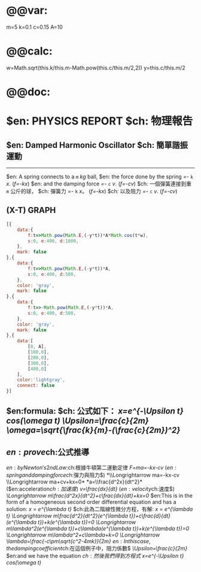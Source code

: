 # @@var:
m=5
k=0.1
c=0.15
A=10
# @@calc:
w=Math.sqrt(this.k/this.m-Math.pow(this.c/this.m/2,2))
y=this.c/this.m/2
# @@doc: 
# $en: PHYSICS REPORT $ch: 物理報告
## $en: Damped Harmonic Oscillator $ch: 簡單諧振運動
---
$en: A spring connects to a `m` *kg* ball,
$en: the force done by the spring *=-* `k` *x*. (*f=-kx*)
$en: and the damping force *=-* `c` *v*. (*f=-cv*)
$ch: 一個彈簧連接到重 `m` 公斤的球，
$ch: 彈簧力 *=-* `k` *x*。 (*f=-kx*)
$ch: 以及阻力 *=-* `c` *v*. (*f=-cv*)

## (X-T) GRAPH
``` js 800x300
[{
    data:{
        f:t=>Math.pow(Math.E,(-y*t))*A*Math.cos(t*w),
        s:0, e:400, d:1000,
    },
    mark: false
},{
    data:{
        f:t=>Math.pow(Math.E,(-y*t))*A,
        s:0, e:400, d:500,
    },
    color: 'gray',
    mark: false
},{
    data:{
        f:t=>-Math.pow(Math.E,(-y*t))*A,
        s:0, e:400, d:500,
    },
    color: 'gray',
    mark: false
},{
    data:[
        [0, A],
        [100,0],
        [200,0],
        [300,0],
        [400,0]
    ],
    color:'lightgray',
    connect: false
}]
```
$en:formula: $ch: 公式如下：
*x=e^{-\\Upsilon t} cos(\\omega t)*
*\\Upsilon=\\frac{c}{2m}*
*\\omega=\\sqrt{\\frac{k}{m}-(\\frac{c}{2m})^2}*
---
## $en:prove$ch:公式推導
$en:by Newton's 2nd Law:$ch:根據牛頓第二運動定律
*F=ma=-kx-cv* ($en:spring and damping force$ch:彈力與阻力$)
*\\Longrightarrow ma=-kx-cv \\Longrightarrow ma+cv+kx=0*
*a=\\frac{d^2x}{dt^2}* ($en:acceleration$ch:加速度$)
*v=\\frac{dx}{dt}* ($en:velocity$ch:速度$)
*\\Longrightarrow m\\frac{d^2x}{dt^2}+c\\frac{dx}{dt}+kx=0*
$en:This is in the form of a homogeneous second order differential equation and has a solution: *x = e^{\\lambda t}*
$ch:此為二階線性微分方程，有解: *x = e^{\\lambda t}*
*\\Longrightarrow m\\frac{d^2}{dt^2}(e^{\\lambda t})+c\\frac{d}{dt}(e^{\\lambda t})+k(e^{\\lambda t})=0*
*\\Longrightarrow m\\lambda^2(e^{\\lambda t})+c\\lambda(e^{\\lambda t})+k(e^{\\lambda t})=0*
*\\Longrightarrow m\\lambda^2+c\\lambda+k=0*
*\\Longrightarrow \\lambda=\\frac{-c\\pm\\sqrt{c^2-4mk}}{2m}*
$en:In this case, the damping coefficient$ch:在這個例子中，阻力係數$ *\\Upsilon=\\frac{c}{2m}*
$en:and we have the equation $ch:然後我們得到方程式$  *x=e^{-\\Upsilon t} cos(\\omega t)*